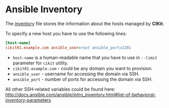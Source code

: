 # Ansible Inventory

The [inventory](../../inventory) file stores the information about the hosts managed by **CIKit**.

To specify a new host you have to use the following lines:

```ini
[host-name]
cikit01.example.com ansible_user=root ansible_port=2201
```

- `host-name` is a human-readable name that you have to use in `--limit` parameter for `cikit` utility.
- `cikit01.example.com` - could be any domain you want to provision.
- `ansible_user` - username for accessing the domain via SSH.
- `ansible_port` - number of ports for accessing the domain via SSH.

All other SSH-related variables could be found here: http://docs.ansible.com/ansible/intro_inventory.html#list-of-behavioral-inventory-parameters
